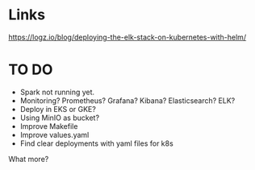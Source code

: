 # Links

https://logz.io/blog/deploying-the-elk-stack-on-kubernetes-with-helm/

# TO DO

- Spark not running yet.
- Monitoring? Prometheus? Grafana? Kibana? Elasticsearch? ELK?
- Deploy in EKS or GKE?
- Using MinIO as bucket?
- Improve Makefile
- Improve values.yaml
- Find clear deployments with yaml files for k8s


What more?
